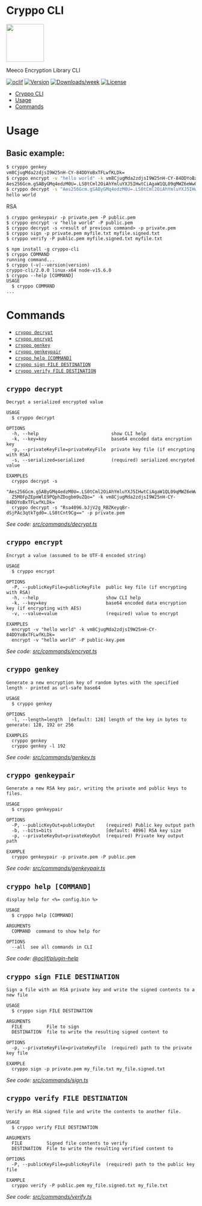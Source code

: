 # Cryppo CLI

<img width="100px" src="https://uploads-ssl.webflow.com/5cd5168c6c861f4fc7cfe969/5ddcaba04d724676d8758927_Meeco-Logo-2019-Circle-RGB.svg">

Meeco Encryption Library CLI

[![oclif](https://img.shields.io/badge/cli-oclif-brightgreen.svg)](https://oclif.io)
[![Version](https://img.shields.io/npm/v/cryppo-cli.svg)](https://npmjs.org/package/cryppo-cli)
[![Downloads/week](https://img.shields.io/npm/dw/cryppo-cli.svg)](https://npmjs.org/package/cryppo-cli)
[![License](https://img.shields.io/npm/l/cryppo-cli.svg)](https://github.com/Meeco/cryppo-cli/blob/master/package.json)

<!-- toc -->

- [Cryppo CLI](#cryppo-cli)
- [Usage](#usage)
- [Commands](#commands)
  <!-- tocstop -->

# Usage

## Basic example:

```sh
$ cryppo genkey
vm8CjugMda2zdjsI9W25nH-CY-84DDYoBxTFLwfKLDk=
$ cryppo encrypt -v "hello world" -k vm8CjugMda2zdjsI9W25nH-CY-84DDYoBxTFLwfKLDk=
Aes256Gcm.gSAByGMq4edzM0U=.LS0tCml2OiAhYmluYXJ5IHwtCiAgaW1QL09qMWZ6eWw0cmwwSgphdDogIWJpbmFyeSB8LQogIE5SbjZUQXJ2bitNS1Z5M0FpZEpmWlE9PQphZDogbm9uZQo=
$ cryppo decrypt -s "Aes256Gcm.gSAByGMq4edzM0U=.LS0tCml2OiAhYmluYXJ5IHwtCiAgaW1QL09qMWZ6eWw0cmwwSgphdDogIWJpbmFyeSB8LQogIE5SbjZUQXJ2bitNS1Z5M0FpZEpmWlE9PQphZDogbm9uZQo=" -k vm8CjugMda2zdjsI9W25nH-CY-84DDYoBxTFLwfKLDk=
hello world
```

RSA

```
$ cryppo genkeypair -p private.pem -P public.pem
$ cryppo encrypt -v "hello world" -P public.pem
$ cryppo decrypt -s <result of previous command> -p private.pem
$ cryppo sign -p private.pem myfile.txt myfile.signed.txt
$ cryppo verify -P public.pem myfile.signed.txt myfile.txt
```

<!-- usage -->

```sh-session
$ npm install -g cryppo-cli
$ cryppo COMMAND
running command...
$ cryppo (-v|--version|version)
cryppo-cli/2.0.0 linux-x64 node-v15.6.0
$ cryppo --help [COMMAND]
USAGE
  $ cryppo COMMAND
...
```

<!-- usagestop -->

# Commands

<!-- commands -->

- [`cryppo decrypt`](#cryppo-decrypt)
- [`cryppo encrypt`](#cryppo-encrypt)
- [`cryppo genkey`](#cryppo-genkey)
- [`cryppo genkeypair`](#cryppo-genkeypair)
- [`cryppo help [COMMAND]`](#cryppo-help-command)
- [`cryppo sign FILE DESTINATION`](#cryppo-sign-file-destination)
- [`cryppo verify FILE DESTINATION`](#cryppo-verify-file-destination)

## `cryppo decrypt`

```
Decrypt a serialized encrypted value

USAGE
  $ cryppo decrypt

OPTIONS
  -h, --help                           show CLI help
  -k, --key=key                        base64 encoded data encryption key
  -p, --privateKeyFile=privateKeyFile  private key file (if encrypting with RSA)
  -s, --serialized=serialized          (required) serialized encrypted value

EXAMPLES
  cryppo decrypt -s
  "Aes256Gcm.gSAByGMq4edzM0U=.LS0tCml2OiAhYmluYXJ5IHwtCiAgaW1QL09qMWZ6eWw0cmwwSgphdDogIWJpbmFyeSB8LQogIE5SbjZUQXJ2bitNS1
  Z5M0FpZEpmWlE9PQphZDogbm9uZQo=" -k vm8CjugMda2zdjsI9W25nH-CY-84DDYoBxTFLwfKLDk=
  cryppo decrypt -s "Rsa4096.bJjV2g_RBZKeyqBr-dSjPAc3qtkTgd0=.LS0tCnt9Cg==" -p private.pem
```

_See code: [src/commands/decrypt.ts](https://github.com/Meeco/cryppo-cli/blob/v2.0.0/src/commands/decrypt.ts)_

## `cryppo encrypt`

```
Encrypt a value (assumed to be UTF-8 encoded string)

USAGE
  $ cryppo encrypt

OPTIONS
  -P, --publicKeyFile=publicKeyFile  public key file (if encrypting with RSA)
  -h, --help                         show CLI help
  -k, --key=key                      base64 encoded data encryption key (if encrypting with AES)
  -v, --value=value                  (required) value to encrypt

EXAMPLES
  encrypt -v "hello world" -k vm8CjugMda2zdjsI9W25nH-CY-84DDYoBxTFLwfKLDk=
  encrypt -v "hello world" -P public-key.pem
```

_See code: [src/commands/encrypt.ts](https://github.com/Meeco/cryppo-cli/blob/v2.0.0/src/commands/encrypt.ts)_

## `cryppo genkey`

```
Generate a new encryption key of random bytes with the specified length - printed as url-safe base64

USAGE
  $ cryppo genkey

OPTIONS
  -l, --length=length  [default: 128] length of the key in bytes to generate: 128, 192 or 256

EXAMPLES
  cryppo genkey
  cryppo genkey -l 192
```

_See code: [src/commands/genkey.ts](https://github.com/Meeco/cryppo-cli/blob/v2.0.0/src/commands/genkey.ts)_

## `cryppo genkeypair`

```
Generate a new RSA key pair, writing the private and public keys to files.

USAGE
  $ cryppo genkeypair

OPTIONS
  -P, --publicKeyOut=publicKeyOut    (required) Public key output path
  -b, --bits=bits                    [default: 4096] RSA key size
  -p, --privateKeyOut=privateKeyOut  (required) Private key output path

EXAMPLE
  cryppo genkeypair -p private.pem -P public.pem
```

_See code: [src/commands/genkeypair.ts](https://github.com/Meeco/cryppo-cli/blob/v2.0.0/src/commands/genkeypair.ts)_

## `cryppo help [COMMAND]`

```
display help for <%= config.bin %>

USAGE
  $ cryppo help [COMMAND]

ARGUMENTS
  COMMAND  command to show help for

OPTIONS
  --all  see all commands in CLI
```

_See code: [@oclif/plugin-help](https://github.com/oclif/plugin-help/blob/v2.2.3/src/commands/help.ts)_

## `cryppo sign FILE DESTINATION`

```
Sign a file with an RSA private key and write the signed contents to a new file

USAGE
  $ cryppo sign FILE DESTINATION

ARGUMENTS
  FILE         File to sign
  DESTINATION  file to write the resulting signed content to

OPTIONS
  -p, --privateKeyFile=privateKeyFile  (required) path to the private key file

EXAMPLE
  cryppo sign -p private.pem my_file.txt my_file.signed.txt
```

_See code: [src/commands/sign.ts](https://github.com/Meeco/cryppo-cli/blob/v2.0.0/src/commands/sign.ts)_

## `cryppo verify FILE DESTINATION`

```
Verify an RSA signed file and write the contents to another file.

USAGE
  $ cryppo verify FILE DESTINATION

ARGUMENTS
  FILE         Signed file contents to verify
  DESTINATION  File to write the resulting verified content to

OPTIONS
  -P, --publicKeyFile=publicKeyFile  (required) path to the public key file

EXAMPLE
  cryppo verify -P public.pem my_file.signed.txt my_file.txt
```

_See code: [src/commands/verify.ts](https://github.com/Meeco/cryppo-cli/blob/v2.0.0/src/commands/verify.ts)_

<!-- commandsstop -->

